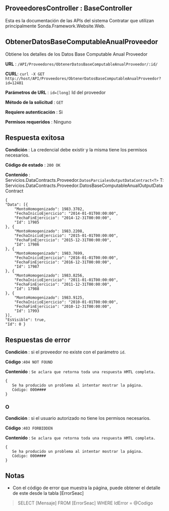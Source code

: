 ##  ProveedoresController : BaseController
Esta es la documentación de las APIs del sistema Contratar que utilizan principalmente Sonda.Framework.Website.Web.

## ObtenerDatosBaseComputableAnualProveedor
Obtiene los detalles de los Datos Base Computable Anual Proveedor

**URL**  :  `/API/Proveedores/ObtenerDatosBaseComputableAnualProveedor/:id/`

**CURL**: `curl -X GET http://host/API/Proveedores/ObtenerDatosBaseComputableAnualProveedor?id=12481`

**Parámetros de URL** : `id=[long]` Id del proveedor

**Método de la solicitud**  :  `GET`

**Requiere autenticación**  : Si

**Permisos requeridos**  : Ninguno
 
## Respuesta exitosa

**Condición**  : La credencial debe existir y la misma tiene los permisos necesarios.

**Código de estado**  :  `200 OK`

**Contenido** : Servicios.DataContracts.Proveedor.`DatosParcialesOutputDataContract<T>`
T: Servicios.DataContracts.Proveedor.DatosBaseComputableAnualOutputDataContract

    {
	"Data": [{
		"MontoHomogenizado": 1983.3782,
		"FechaInicioEjercicio": "2014-01-01T00:00:00",
		"FechaFinEjercicio": "2014-12-31T00:00:00",
		"Id": 17985
	}, {
		"MontoHomogenizado": 1983.2208,
		"FechaInicioEjercicio": "2015-01-01T00:00:00",
		"FechaFinEjercicio": "2015-12-31T00:00:00",
		"Id": 17986
	}, {
		"MontoHomogenizado": 1983.7699,
		"FechaInicioEjercicio": "2016-01-01T00:00:00",
		"FechaFinEjercicio": "2016-12-31T00:00:00",
		"Id": 17987
	}, {
		"MontoHomogenizado": 1983.8256,
		"FechaInicioEjercicio": "2011-01-01T00:00:00",
		"FechaFinEjercicio": "2011-12-31T00:00:00",
		"Id": 17988
	}, {
		"MontoHomogenizado": 1983.9125,
		"FechaInicioEjercicio": "2010-01-01T00:00:00",
		"FechaFinEjercicio": "2010-12-31T00:00:00",
		"Id": 17993
	}],
	"EsVisible": true,
	"Id": 0 }


## Respuestas de error

**Condición** : si el proveedor no existe con el parámetro `id`.

**Código** :`404 NOT FOUND`

**Contenido** : `Se aclara que retorna toda una respuesta HMTL completa.`

	{
	   Se ha producido un problema al intentar mostrar la página.
	   Código: 000####
	}

### O

**Condición** : si el usuario autorizado no tiene los permisos necesarios.

**Código** :`403 FORBIDDEN`

**Contenido** : `Se aclara que retorna toda una respuesta HMTL completa.`

	{
	   Se ha producido un problema al intentar mostrar la página.
	   Código: 000####	   
	}

## Notas
* Con el código de error que muestra la página, puede obtener el detalle de este desde la tabla [ErrorSeac]
>SELECT [Mensaje] FROM [ErrorSeac] WHERE IdError = @Codigo
<!--stackedit_data:
eyJoaXN0b3J5IjpbMTM0NDE5MzE1Nl19
-->